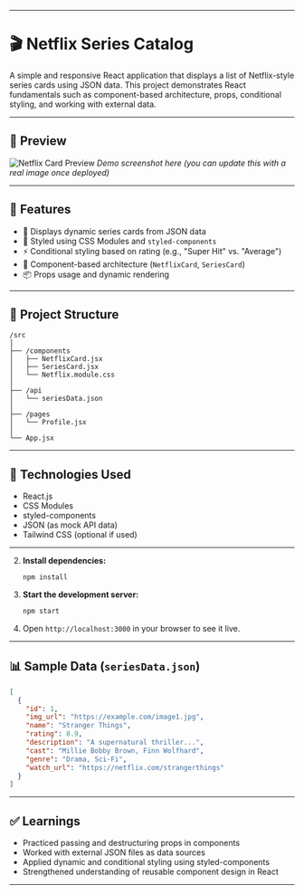 
---

# 🎬 Netflix Series Catalog

A simple and responsive React application that displays a list of Netflix-style series cards using JSON data. This project demonstrates React fundamentals such as component-based architecture, props, conditional styling, and working with external data.

---

## 📸 Preview

![Netflix Card Preview](https://via.placeholder.com/800x400?text=Netflix+Series+Catalog+Preview)
*Demo screenshot here (you can update this with a real image once deployed)*

---

## 🚀 Features

* 🔹 Displays dynamic series cards from JSON data
* 🎨 Styled using CSS Modules and `styled-components`
* ⚡ Conditional styling based on rating (e.g., "Super Hit" vs. "Average")
* 🧩 Component-based architecture (`NetflixCard`, `SeriesCard`)
* 📦 Props usage and dynamic rendering

---

## 📁 Project Structure

```
/src
│
├── /components
│   ├── NetflixCard.jsx
│   ├── SeriesCard.jsx
│   └── Netflix.module.css
│
├── /api
│   └── seriesData.json
│
├── /pages
│   └── Profile.jsx
│
└── App.jsx
```

---

## 🧠 Technologies Used

* React.js
* CSS Modules
* styled-components
* JSON (as mock API data)
* Tailwind CSS (optional if used)

---

2. **Install dependencies:**

   ```bash
   npm install
   ```

3. **Start the development server:**

   ```bash
   npm start
   ```

4. Open `http://localhost:3000` in your browser to see it live.

---

## 📊 Sample Data (`seriesData.json`)

```json
[
  {
    "id": 1,
    "img_url": "https://example.com/image1.jpg",
    "name": "Stranger Things",
    "rating": 8.9,
    "description": "A supernatural thriller...",
    "cast": "Millie Bobby Brown, Finn Wolfhard",
    "genre": "Drama, Sci-Fi",
    "watch_url": "https://netflix.com/strangerthings"
  }
]
```

---

## ✅ Learnings

* Practiced passing and destructuring props in components
* Worked with external JSON files as data sources
* Applied dynamic and conditional styling using styled-components
* Strengthened understanding of reusable component design in React

---


